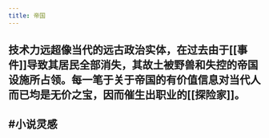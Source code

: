 ```yaml
---
title: 帝国
---
```


## 技术力远超像当代的远古政治实体，在过去由于[[事件]]导致其居民全部消失，其故土被野兽和失控的帝国设施所占领。每一笔于关于帝国的有价值信息对当代人而已均是无价之宝，因而催生出职业的[[探险家]]。
##
## #小说灵感
